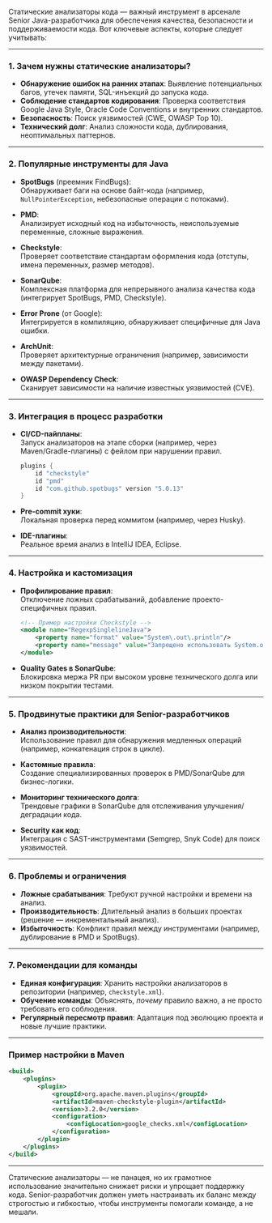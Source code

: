 Статические анализаторы кода — важный инструмент в арсенале Senior Java-разработчика для обеспечения качества, безопасности и поддерживаемости кода. Вот ключевые аспекты, которые следует учитывать:

---

### **1. Зачем нужны статические анализаторы?**
- **Обнаружение ошибок на ранних этапах**: Выявление потенциальных багов, утечек памяти, SQL-инъекций до запуска кода.
- **Соблюдение стандартов кодирования**: Проверка соответствия Google Java Style, Oracle Code Conventions и внутренних стандартов.
- **Безопасность**: Поиск уязвимостей (CWE, OWASP Top 10).
- **Технический долг**: Анализ сложности кода, дублирования, неоптимальных паттернов.

---

### **2. Популярные инструменты для Java**
- **SpotBugs** (преемник FindBugs):  
  Обнаруживает баги на основе байт-кода (например, `NullPointerException`, небезопасные операции с потоками).

- **PMD**:  
  Анализирует исходный код на избыточность, неиспользуемые переменные, сложные выражения.

- **Checkstyle**:  
  Проверяет соответствие стандартам оформления кода (отступы, имена переменных, размер методов).

- **SonarQube**:  
  Комплексная платформа для непрерывного анализа качества кода (интегрирует SpotBugs, PMD, Checkstyle).

- **Error Prone** (от Google):  
  Интегрируется в компиляцию, обнаруживает специфичные для Java ошибки.

- **ArchUnit**:  
  Проверяет архитектурные ограничения (например, зависимости между пакетами).

- **OWASP Dependency Check**:  
  Сканирует зависимости на наличие известных уязвимостей (CVE).

---

### **3. Интеграция в процесс разработки**
- **CI/CD-пайпланы**:  
  Запуск анализаторов на этапе сборки (например, через Maven/Gradle-плагины) с фейлом при нарушении правил.
  ```gradle
  plugins {
      id "checkstyle"
      id "pmd"
      id "com.github.spotbugs" version "5.0.13"
  }
  ```

- **Pre-commit хуки**:  
  Локальная проверка перед коммитом (например, через Husky).

- **IDE-плагины**:  
  Реальное время анализ в IntelliJ IDEA, Eclipse.

---

### **4. Настройка и кастомизация**
- **Профилирование правил**:  
  Отключение ложных срабатываний, добавление проекто-специфичных правил.
  ```xml
  <!-- Пример настройки Checkstyle -->
  <module name="RegexpSinglelineJava">
      <property name="format" value="System\.out\.println"/>
      <property name="message" value="Запрещено использовать System.out.println"/>
  </module>
  ```

- **Quality Gates в SonarQube**:  
  Блокировка мержа PR при высоком уровне технического долга или низком покрытии тестами.

---

### **5. Продвинутые практики для Senior-разработчиков**
- **Анализ производительности**:  
  Использование правил для обнаружения медленных операций (например, конкатенация строк в цикле).

- **Кастомные правила**:  
  Создание специализированных проверок в PMD/SonarQube для бизнес-логики.

- **Мониторинг технического долга**:  
  Трендовые графики в SonarQube для отслеживания улучшения/деградации кода.

- **Security как код**:  
  Интеграция с SAST-инструментами (Semgrep, Snyk Code) для поиск уязвимостей.

---

### **6. Проблемы и ограничения**
- **Ложные срабатывания**: Требуют ручной настройки и времени на анализ.
- **Производительность**: Длительный анализ в больших проектах (решение — инкрементальный анализ).
- **Избыточность**: Конфликт правил между инструментами (например, дублирование в PMD и SpotBugs).

---

### **7. Рекомендации для команды**
- **Единая конфигурация**: Хранить настройки анализаторов в репозитории (например, `checkstyle.xml`).
- **Обучение команды**: Объяснять, *почему* правило важно, а не просто требовать его соблюдения.
- **Регулярный пересмотр правил**: Адаптация под эволюцию проекта и новые лучшие практики.

---

### **Пример настройки в Maven**
```xml
<build>
    <plugins>
        <plugin>
            <groupId>org.apache.maven.plugins</groupId>
            <artifactId>maven-checkstyle-plugin</artifactId>
            <version>3.2.0</version>
            <configuration>
                <configLocation>google_checks.xml</configLocation>
            </configuration>
        </plugin>
    </plugins>
</build>
```

---

Статические анализаторы — не панацея, но их грамотное использование значительно снижает риски и упрощает поддержку кода. Senior-разработчик должен уметь настраивать их баланс между строгостью и гибкостью, чтобы инструменты помогали команде, а не мешали.